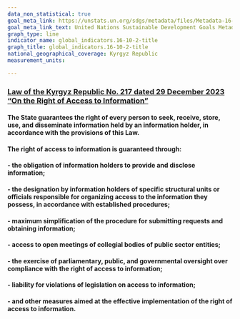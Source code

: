 ```yaml
---
data_non_statistical: true
goal_meta_link: https://unstats.un.org/sdgs/metadata/files/Metadata-16-10-02.pdf
goal_meta_link_text: United Nations Sustainable Development Goals Metadata (pdf 1361kB)
graph_type: line
indicator_name: global_indicators.16-10-2-title
graph_title: global_indicators.16-10-2-title
national_geographical_coverage: Kyrgyz Republic
measurement_units: 

---
```

### [Law of the Kyrgyz Republic No. 217 dated 29 December 2023 “On the Right of Access to Information”](https://cbd.minjust.gov.kg/4-5355/edition/11754/ru)
#### The State guarantees the right of every person to seek, receive, store, use, and disseminate information held by an information holder, in accordance with the provisions of this Law.
#### The right of access to information is guaranteed through:
#### - the obligation of information holders to provide and disclose information;
#### - the designation by information holders of specific structural units or officials responsible for organizing access to the information they possess, in accordance with established procedures;
#### - maximum simplification of the procedure for submitting requests and obtaining information;
#### - access to open meetings of collegial bodies of public sector entities;
#### - the exercise of parliamentary, public, and governmental oversight over compliance with the right of access to information;
#### - liability for violations of legislation on access to information;
#### - and other measures aimed at the effective implementation of the right of access to information.
